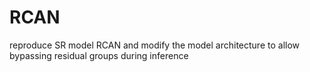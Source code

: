 # RCAN
reproduce SR model RCAN and modify the model  architecture to allow bypassing residual groups during inference
